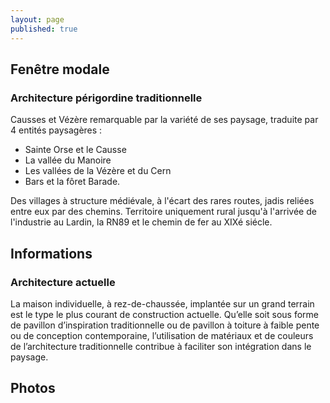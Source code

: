 ```yaml
---
layout: page
published: true
---
```


## Fenêtre modale

### Architecture périgordine traditionnelle

Causses et Vézère remarquable par la variété de ses paysage, traduite par 4 entités paysagères :
- Sainte Orse et le Causse
- La vallée du Manoire
- Les vallées de la Vézère et du Cern
- Bars et la fôret Barade.

Des villages à structure médiévale, à l'écart des rares routes, jadis reliées entre eux par des chemins.
Territoire uniquement rural jusqu'à l'arrivée de l'industrie au Lardin, la RN89 et le chemin de fer au XIXé siécle.

## Informations

### Architecture actuelle
La maison individuelle, à rez-de-chaussée, implantée sur un grand terrain est le type le plus courant de construction actuelle. Qu’elle soit sous forme de pavillon d’inspiration traditionnelle ou de pavillon à toiture à faible pente ou de conception contemporaine, l’utilisation de matériaux et de couleurs de l’architecture traditionnelle contribue à faciliter son intégration dans le paysage.


## Photos